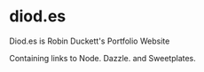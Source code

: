 # diod.es
Diod.es is Robin Duckett's Portfolio Website

Containing links to Node. Dazzle. and Sweetplates.
